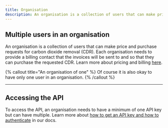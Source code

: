 ```yaml
---
title: Organisation
description: An organisation is a collection of users that can make price and purchase requests for carbon dioxide removal (CDR).
---
```


## Multiple users in an organisation

An organisation is a collection of users that can make price and purchase requests for carbon dioxide removal (CDR). Each organisation needs to provide a billing contact that the invoices will be sent to and so that they can purchase the requested CDR. Learn more about pricing and billing [here](/docs/pricing-and-billing).

{% callout title="An organisation of one" %}
Of course it is also okay to have only one user in an organisation.
{% /callout %}

---

## Accessing the API

To access the API, an organisation needs to have a minimum of one API key but can have multiple. Learn more about [how to get an API key and how to authenticate](/docs/authentication-and-security) in our docs.
